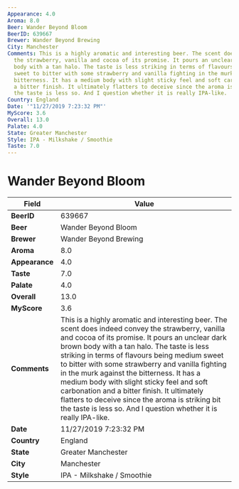 ```yaml
---
Appearance: 4.0
Aroma: 8.0
Beer: Wander Beyond Bloom
BeerID: 639667
Brewer: Wander Beyond Brewing
City: Manchester
Comments: This is a highly aromatic and interesting beer. The scent does indeed convey
  the strawberry, vanilla and cocoa of its promise. It pours an unclear dark brown
  body with a tan halo. The taste is less striking in terms of flavours being medium
  sweet to bitter with some strawberry and vanilla fighting in the murk against the
  bitterness. It has a medium body with slight sticky feel and soft carbonation and
  a bitter finish. It ultimately flatters to deceive since the aroma is striking bit
  the taste is less so. And I question whether it is really IPA-like.
Country: England
Date: '"11/27/2019 7:23:32 PM"'
MyScore: 3.6
Overall: 13.0
Palate: 4.0
State: Greater Manchester
Style: IPA - Milkshake / Smoothie
Taste: 7.0
---
```


# Wander Beyond Bloom

| Field         | Value |
|---------------|-------|
| **BeerID** | 639667 |
| **Beer** | Wander Beyond Bloom |
| **Brewer** | Wander Beyond Brewing |
| **Aroma** | 8.0 |
| **Appearance** | 4.0 |
| **Taste** | 7.0 |
| **Palate** | 4.0 |
| **Overall** | 13.0 |
| **MyScore** | 3.6 |
| **Comments** | This is a highly aromatic and interesting beer. The scent does indeed convey the strawberry, vanilla and cocoa of its promise. It pours an unclear dark brown body with a tan halo. The taste is less striking in terms of flavours being medium sweet to bitter with some strawberry and vanilla fighting in the murk against the bitterness. It has a medium body with slight sticky feel and soft carbonation and a bitter finish. It ultimately flatters to deceive since the aroma is striking bit the taste is less so. And I question whether it is really IPA-like. |
| **Date** | 11/27/2019 7:23:32 PM |
| **Country** | England |
| **State** | Greater Manchester |
| **City** | Manchester |
| **Style** | IPA - Milkshake / Smoothie |
